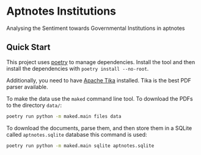 # Aptnotes Institutions

Analysing the Sentiment towards Governmental Institutions in aptnotes

## Quick Start

This project uses [poetry](https://github.com/python-poetry/poetry) to manage dependencies. Install the tool and then install the dependencies with `poetry install --no-root`.

Additionally, you need to have [Apache Tika](https://tika.apache.org/) installed. Tika is the best PDF parser available.

To make the data use the `maked` command line tool. To download the PDFs to the directory `data/`:

````bash
poetry run python -m maked.main files data
````

To download the documents, parse them, and then store them in a SQLite called `aptnotes.sqlite` database this command is used:

````bash
poetry run python -m maked.main sqlite aptnotes.sqlite
````
